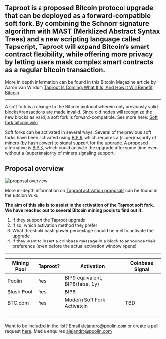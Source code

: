 ## Taproot is a proposed Bitcoin protocol upgrade that can be deployed as a forward-compatible soft fork. By combining the Schnorr signature algorithm with MAST (Merklized Abstract Syntax Trees) and a new scripting language called Tapscript, Taproot will expand Bitcoin’s smart contract flexibility, while offering more privacy by letting users mask complex smart contracts as a regular bitcoin transaction.
More in depth information can be found in this Bitcoin Magazine article by Aaron van Wirdum [Taproot Is Coming: What It Is, And How It Will Benefit Bitcoin](https://bitcoinmagazine.com/articles/taproot-coming-what-it-and-how-it-will-benefit-bitcoin)
 
  ------
 
A soft fork is a change to the Bitcoin protocol wherein only previously valid blocks/transactions are made invalid. Since old nodes will recognize the new blocks as valid, a soft fork is forward-compatible. See more here: [Soft fork bitcoin wiki](https://en.bitcoin.it/wiki/Softfork) 

Soft forks can be activated in several ways. Several of the previous soft forks have been activated using [BIP 9](https://en.bitcoin.it/wiki/BIP_0009), which requires a (super)majority of miners (by hash power) to signal support for the upgrade. A proposed alternative is [BIP 8](https://en.bitcoin.it/wiki/BIP_0008), which could activate the upgrade after some time even without a (super)majority of miners signaling support.

## Proposal overview

![proposal overview](https://en.bitcoin.it/w/images/en/1/19/Activation-timeline.png)

More in-depth information on [Taproot activation proposals](https://en.bitcoin.it/wiki/Taproot_activation_proposals) can be found in the Bitcion Wiki.
 
**The aim of this site is to assist in the activation of the Taproot soft fork. We have reached out to several Bitcoin mining pools to find out if:**
 
1. If they support the Taproot upgrade
1. If so, which activation method they prefer
1. What threshold hash power percentage should be met to activate the upgrade
1. If they want to insert a coinbase message in a block to announce their preference (even before the actual activation window opens)

------
 
 Mining Pool |   Taproot?     |  Activation | Coinbase Signal
------------ | ------------- | ------------- | ------------- |
Poolin | Yes | BIP9 equivalent, BIP8(false, 1y) |  | 
Slush Pool | Yes | BIP8 |  |
BTC.com | Yes | Modern Soft Fork Activatoin | TBD |
 | | | 
 | | | 
 | | |
 | | | 

Want to be included in the list? Email alejandro@poolin.com or create a pull request [here](https://github.com/taprootactivation). 
Media enquires alejandro@poolin.com
